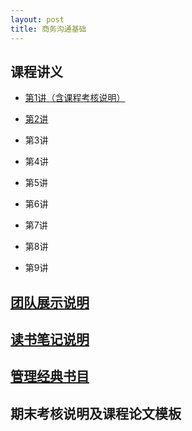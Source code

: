 ```yaml
---
layout: post
title: 商务沟通基础
---
```


## 课程讲义
* [第1讲（含课程考核说明）](http://pan.baidu.com/s/1c2b0U2G)

* [第2讲](http://pan.baidu.com/s/1c2quvK0)

* 第3讲

* 第4讲

* 第5讲

* 第6讲

* 第7讲

* 第8讲

* 第9讲

## [团队展示说明](http://pan.baidu.com/s/1kVLU5SV)
## [读书笔记说明](http://pan.baidu.com/s/1bp8FusJ)
## [管理经典书目](http://sherylman.com/blog/%E7%AE%A1%E7%90%86%E7%BB%8F%E5%85%B8%E4%B9%A6%E7%9B%AE)

## 期末考核说明及课程论文模板
